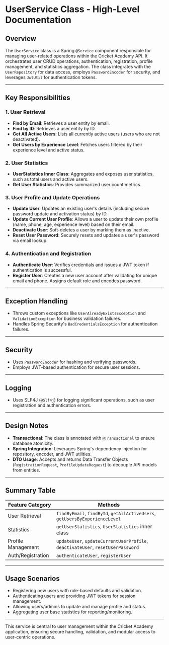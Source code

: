 # UserService Class - High-Level Documentation

## Overview
The `UserService` class is a Spring `@Service` component responsible for managing user-related operations within the Cricket Academy API. It orchestrates user CRUD operations, authentication, registration, profile management, and statistics aggregation. The class integrates with the `UserRepository` for data access, employs `PasswordEncoder` for security, and leverages `JwtUtil` for authentication tokens.

---

## Key Responsibilities

### 1. User Retrieval
- **Find by Email**: Retrieves a user entity by email.
- **Find by ID**: Retrieves a user entity by ID.
- **Get All Active Users**: Lists all currently active users (users who are not deactivated).
- **Get Users by Experience Level**: Fetches users filtered by their experience level and active status.

### 2. User Statistics
- **UserStatistics Inner Class**: Aggregates and exposes user statistics, such as total users and active users.
- **Get User Statistics**: Provides summarized user count metrics.

### 3. User Profile and Update Operations
- **Update User**: Updates an existing user's details (including secure password update and activation status) by ID.
- **Update Current User Profile**: Allows a user to update their own profile (name, phone, age, experience level) based on their email.
- **Deactivate User**: Soft-deletes a user by marking them as inactive.
- **Reset User Password**: Securely resets and updates a user's password via email lookup.

### 4. Authentication and Registration
- **Authenticate User**: Verifies credentials and issues a JWT token if authentication is successful.
- **Register User**: Creates a new user account after validating for unique email and phone. Assigns default role and encodes password.

---

## Exception Handling
- Throws custom exceptions like `UserAlreadyExistsException` and `ValidationException` for business validation failures.
- Handles Spring Security's `BadCredentialsException` for authentication failures.

---

## Security
- Uses `PasswordEncoder` for hashing and verifying passwords.
- Employs JWT-based authentication for secure user sessions.

---

## Logging
- Uses SLF4J (`@Slf4j`) for logging significant operations, such as user registration and authentication errors.

---

## Design Notes
- **Transactional**: The class is annotated with `@Transactional` to ensure database atomicity.
- **Spring Integration**: Leverages Spring's dependency injection for repository, encoder, and JWT utilities.
- **DTO Usage**: Accepts and returns Data Transfer Objects (`RegistrationRequest`, `ProfileUpdateRequest`) to decouple API models from entities.

---

## Summary Table

| Feature Category        | Methods                                                                                    |
|------------------------|--------------------------------------------------------------------------------------------|
| User Retrieval         | `findByEmail`, `findById`, `getAllActiveUsers`, `getUsersByExperienceLevel`                |
| Statistics             | `getUserStatistics`, `UserStatistics` inner class                                          |
| Profile Management     | `updateUser`, `updateCurrentUserProfile`, `deactivateUser`, `resetUserPassword`            |
| Auth/Registration      | `authenticateUser`, `registerUser`                                                         |

---

## Usage Scenarios
- Registering new users with role-based defaults and validation.
- Authenticating users and providing JWT tokens for session management.
- Allowing users/admins to update and manage profile and status.
- Aggregating user base statistics for reporting/monitoring.

---

This service is central to user management within the Cricket Academy application, ensuring secure handling, validation, and modular access to user-centric operations.